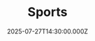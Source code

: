 ---
video:
  type: vimeo
  id: 1104967536
speaker:
  permalink: bart-wilkins
  name: Bart Wilkins
title: Sports
image: https://i.imgur.com/KbnGkAY.png
date: 2025-07-27T14:30:00.000Z
---